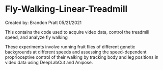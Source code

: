 # Fly-Walking-Linear-Treadmill
Created by: Brandon Pratt
05/21/2021

This contains the code used to acquire video data, control the treadmill speed, and analyze fly walking

These experiments involve running fruit flies of different genetic backgrounds at different speeds and assessing the speed-dependent proprioceptive control of their walking by tracking body and leg positions in video data using DeepLabCut and Anipose.
